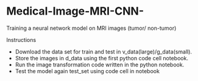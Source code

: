 # Medical-Image-MRI-CNN-
Training a neural network model on MRI images (tumor/ non-tumor)

Instructions

- Download the data set for train and test in v_data(large)/g_data(small).
- Store the images in d_data using the first python code cell notebook.
- Run the image transformation code written in the python notebook.
- Test the model again test_set using code cell in notebook
